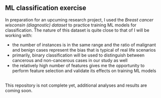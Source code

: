 ## ML classification exercise
In preparation for an upcuming research project, I used the *Breast cancer wisconsin (diagnostic) dataset* to practice training ML models for classification.
The nature of this dataset is quite close to that of I will be working with:
- the number of instances is in the same range and the ratio of malignant and benign cases represent the bias that is typical of real life scenarios
- primarily, binary classification will be used to distinguish between cancerous and non-cancerous cases in our study as well
- the relatively high number of features gives me the opportunity to perform feature selection and validate its effects on training ML models
<br>
This repository is not complete yet, additional analyses and results are coming soon.
